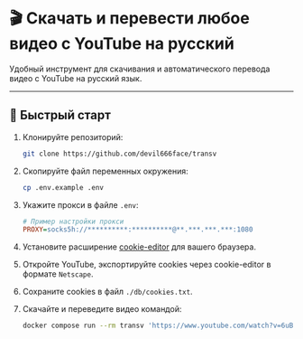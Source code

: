 # 🎬 Скачать и перевести любое видео с YouTube на русский

Удобный инструмент для скачивания и автоматического перевода видео с YouTube на русский язык.

---

## 🚀 Быстрый старт

1. Клонируйте репозиторий:
   ```bash
   git clone https://github.com/devil666face/transv
   ```
2. Скопируйте файл переменных окружения:
   ```bash
   cp .env.example .env
   ```
3. Укажите прокси в файле `.env`:
   ```ini
   # Пример настройки прокси
   PROXY=socks5h://**********:**********@**.***.***.***:1080
   ```
4. Установите расширение [cookie-editor](https://cookie-editor.com/) для вашего браузера.
5. Откройте YouTube, экспортируйте cookies через cookie-editor в формате `Netscape`.
6. Сохраните cookies в файл `./db/cookies.txt`.
7. Скачайте и переведите видео командой:

   ```bash
   docker compose run --rm transv 'https://www.youtube.com/watch?v=6uB65PdasQI'
   ```
